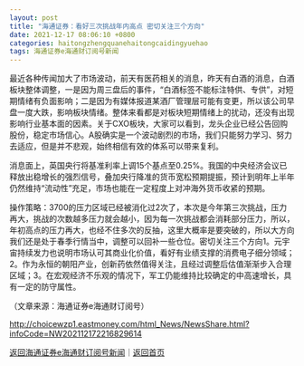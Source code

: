 ```yaml
---
layout: post
title: "海通证券：看好三次挑战年内高点 密切关注三个方向"
date: 2021-12-17 08:06:10 +0800
categories: haitongzhengquanehaitongcaidingyuehao
tags: 海通证券e海通财订阅号新闻
---
```

<p>最近各种传闻加大了市场波动，前天有医药相关的消息，昨天有白酒的消息，白酒板块整体调整，一是因为周三盘后的事件，“白酒标签不能标注特供、专供”，对短期情绪有负面影响；二是因为有媒体报道某酒厂管理层可能有变更，所以该公司早盘一度大跌，影响板块情绪。整体来看都是对板块短期情绪上的扰动，还没有出现影响行业基本面的因素。关于CXO板块，大家可以看到，龙头企业已经公告回购股份，稳定市场信心。A股确实是一个波动剧烈的市场，我们只能努力学习、努力去适应，但是并不悲观，始终相信有效的体系可以带来复利。</p><p>消息面上，英国央行将基准利率上调15个基点至0.25%。我国的中央经济会议已释放出稳增长的强烈信号，叠加央行降准的货币宽松预期提振，预计到明年上半年仍然维持“流动性”充足，市场也能在一定程度上对冲海外货币收紧的预期。</p><p>操作策略：3700的压力区域已经被消化过2次了，本次是今年第三次挑战，压力再大，挑战的次数越多压力就会越小，因为每一次挑战都会消耗部分压力，所以，年初高点的压力再大，也经不住多次的反抽，这里大概率是要突破的，所以大方向我们还是处于春季行情当中，调整可以回补一些仓位。密切关注三个方向1。元宇宙持续发力也说明市场认可其商业化价值，看好有业绩支撑的消费电子细分领域；2。作为永恒的朝阳产业，创新药依然值得关注，且经过调整后估值渐渐步入合理区域；3。在宏观经济不乐观的情况下，军工仍能维持比较确定的中高速增长，具有一定的防守属性。</p><p class="em_media">（文章来源：海通证券e海通财订阅号）</p>

<http://choicewzp1.eastmoney.com/html_News/NewsShare.html?infoCode=NW202112172216829614>

[返回海通证券e海通财订阅号新闻](//finews.withounder.com/category/haitongzhengquanehaitongcaidingyuehao.html)｜[返回首页](//finews.withounder.com/)